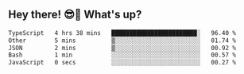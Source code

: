 ## Hey there! 😎👋 What's up?

<!--START_SECTION:waka-->

```txt
TypeScript   4 hrs 38 mins   ████████████████████████░   96.40 %
Other        5 mins          ▒░░░░░░░░░░░░░░░░░░░░░░░░   01.74 %
JSON         2 mins          ▒░░░░░░░░░░░░░░░░░░░░░░░░   00.92 %
Bash         1 min           ░░░░░░░░░░░░░░░░░░░░░░░░░   00.57 %
JavaScript   0 secs          ░░░░░░░░░░░░░░░░░░░░░░░░░   00.27 %
```

<!--END_SECTION:waka-->
